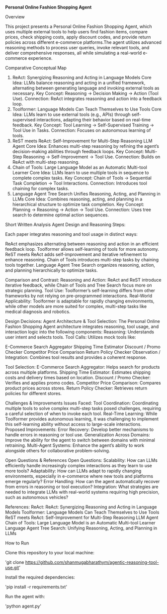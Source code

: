 **Personal Online Fashion Shopping Agent**

Overview

This project presents a Personal Online Fashion Shopping Agent, which uses multiple external tools to help users find fashion items, compare prices, check shipping costs, apply discount codes, and provide return policies across different e-commerce platforms.The agent utilizes advanced reasoning methods to process user queries, invoke relevant tools, and deliver comprehensive responses, all while simulating a real-world e-commerce experience.

Comparative Conceptual Map

1. ReAct: Synergizing Reasoning and Acting in Language Models
Core Idea: LLMs balance reasoning and acting in a unified framework, alternating between generating language and invoking external tools as necessary.
Key Concept: Reasoning → Decision Making → Action (Tool Use).
Connection: ReAct integrates reasoning and action into a feedback loop.
2. Toolformer: Language Models Can Teach Themselves to Use Tools
Core Idea: LLMs learn to use external tools (e.g., APIs) through self-supervised interactions, adapting their behavior based on real-time feedback.
Key Concept: Tool Learning → Self-Supervised Training → Tool Use in Tasks.
Connection: Focuses on autonomous learning of tools.
3. ReST meets ReAct: Self-Improvement for Multi-Step Reasoning LLM Agent
Core Idea: Enhances multi-step reasoning by refining the agent’s decision-making abilities through feedback loops.
Key Concept: Multi-Step Reasoning → Self-Improvement → Tool Use.
Connection: Builds on ReAct with multi-step reasoning.
4. Chain of Tools: Large Language Model as an Automatic Multi-tool Learner
Core Idea: LLMs learn to use multiple tools in sequence to complete complex tasks.
Key Concept: Chain of Tools → Sequential Task Completion → Tool Interactions.
Connection: Introduces tool chaining for complex tasks.
5. Language Agent Tree Search Unifies Reasoning, Acting, and Planning in LLMs
Core Idea: Combines reasoning, acting, and planning in a hierarchical structure to optimize task completion.
Key Concept: Planning → Reasoning → Action → Tool Use.
Connection: Uses tree search to determine optimal action sequences.

Short Written Analysis
Agent Design and Reasoning Steps:

Each paper integrates reasoning and tool usage in distinct ways:

ReAct emphasizes alternating between reasoning and action in an efficient feedback loop.
Toolformer allows self-learning of tools for more autonomy.
ReST meets ReAct adds self-improvement and iterative refinement to enhance reasoning.
Chain of Tools introduces multi-step tasks by chaining tools together.
Language Agent Tree Search organizes reasoning, action, and planning hierarchically to optimize tasks.

Comparison and Contrast:
Reasoning and Action: ReAct and ReST introduce iterative feedback, while Chain of Tools and Tree Search focus more on strategic planning.
Tool Use: Toolformer’s self-learning differs from other frameworks by not relying on pre-programmed interactions.
Real-World Applicability: Toolformer is adaptable for rapidly changing environments, while other models are more suited for complex, multi-step tasks like medical diagnosis and robotics.

Design Decisions:
Agent Architecture & Tool Selection:
The Personal Online Fashion Shopping Agent architecture integrates reasoning, tool usage, and interaction logic into the following components:
Reasoning: Understands user intent and selects tools.
Tool Calls: Utilizes mock tools like:

E-Commerce Search Aggregator
Shipping Time Estimator
Discount / Promo Checker
Competitor Price Comparison
Return Policy Checker
Observation / Integration: Combines tool results and provides a coherent response.

Tool Selection:
E-Commerce Search Aggregator: Helps search for products across multiple platforms.
Shipping Time Estimator: Estimates shipping costs and delivery times based on location.
Discount / Promo Checker: Verifies and applies promo codes.
Competitor Price Comparison: Compares product prices across stores.
Return Policy Checker: Retrieves return policies for different stores.

Challenges & Improvements
Issues Faced:
Tool Coordination: Coordinating multiple tools to solve complex multi-step tasks posed challenges, requiring a careful selection of when to invoke each tool.
Real-Time Learning: While Toolformer provides autonomous learning, it was challenging to implement this self-learning ability without access to large-scale interactions.
Proposed Improvements:
Error Recovery: Develop better mechanisms to handle errors in reasoning or tool use.
Generalization Across Domains: Improve the ability for the agent to switch between domains with minimal retraining.
Multi-Agent Systems: Enhance the agent’s ability to work alongside others for collaborative problem-solving.

Open Questions & References
Open Questions:
Scalability: How can LLMs efficiently handle increasingly complex interactions as they learn to use more tools?
Adaptability: How can LLMs adapt to rapidly changing environments, especially in e-commerce where new tools and platforms emerge regularly?
Error Handling: How can the agent automatically recover from errors in reasoning or tool execution?
Integration: What strategies are needed to integrate LLMs with real-world systems requiring high precision, such as autonomous vehicles?

References:
ReAct: ReAct: Synergizing Reasoning and Acting in Language Models
Toolformer: Language Models Can Teach Themselves to Use Tools
ReST meets ReAct: Self-Improvement for Multi-Step Reasoning LLM Agent
Chain of Tools: Large Language Model is an Automatic Multi-tool Learner
Language Agent Tree Search: Unifying Reasoning, Acting, and Planning in LLMs

How to Run

Clone this repository to your local machine:

'git clone https://github.com/shanmugabharathym/agentic-reasoning-tool-use.git'

Install the required dependencies:

'pip install -r requirements.txt'

Run the agent with:

'python agent.py'

